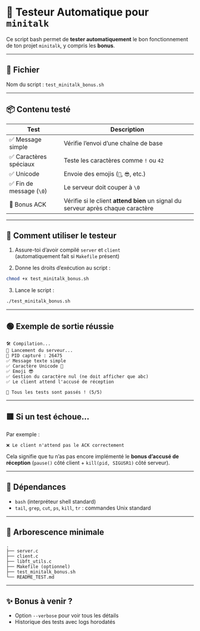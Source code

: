 # 🧪 Testeur Automatique pour `minitalk`

Ce script bash permet de **tester automatiquement** le bon fonctionnement de ton projet `minitalk`, y compris les **bonus**.

---

## 🔧 Fichier

Nom du script : `test_minitalk_bonus.sh`

---

## 📦 Contenu testé

| Test                         | Description |
|------------------------------|-------------|
| ✅ Message simple            | Vérifie l’envoi d’une chaîne de base |
| ✅ Caractères spéciaux       | Teste les caractères comme `!` ou `42` |
| ✅ Unicode                   | Envoie des emojis (`🐍`, `😎`, etc.) |
| ✅ Fin de message (`\0`)     | Le serveur doit couper à `\0` |
| 🔁 Bonus ACK                 | Vérifie si le client **attend bien** un signal du serveur après chaque caractère |

---

## 🚀 Comment utiliser le testeur

1. Assure-toi d’avoir compilé `server` et `client`  
   (automatiquement fait si `Makefile` présent)

2. Donne les droits d’exécution au script :

```bash
chmod +x test_minitalk_bonus.sh
```

3. Lance le script :

```bash
./test_minitalk_bonus.sh
```

---

## 🟢 Exemple de sortie réussie

```
🛠️ Compilation...
🚀 Lancement du serveur...
📡 PID capturé : 26475
✅ Message texte simple
✅ Caractère Unicode 🐍
✅ Emoji 😎
✅ Gestion du caractère nul (ne doit afficher que abc)
✅ Le client attend l'accusé de réception

🎉 Tous les tests sont passés ! (5/5)
```

---

## 🟥 Si un test échoue...

Par exemple :
```
❌ Le client n'attend pas le ACK correctement
```

Cela signifie que tu n’as pas encore implémenté le **bonus d’accusé de réception** (`pause()` côté client + `kill(pid, SIGUSR1)` côté serveur).

---

## 📄 Dépendances

- `bash` (interpréteur shell standard)
- `tail`, `grep`, `cut`, `ps`, `kill`, `tr` : commandes Unix standard

---

## 📂 Arborescence minimale

```
.
├── server.c
├── client.c
├── libft_utils.c
├── Makefile (optionnel)
├── test_minitalk_bonus.sh
└── README_TEST.md
```

---

## ✨ Bonus à venir ?

- Option `--verbose` pour voir tous les détails
- Historique des tests avec logs horodatés
